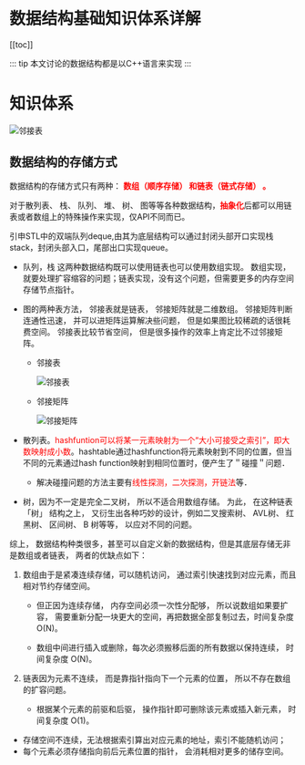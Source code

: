 # 数据结构基础知识体系详解

[[toc]]

::: tip
本文讨论的数据结构都是以C++语言来实现
:::

# 知识体系

![邻接表](/_images/programming/data-structure/数据结构与算法.png)

## 数据结构的存储⽅式

数据结构的存储⽅式只有两种： <font color='red'>**数组（顺序存储） 和链表（链式存储） 。**</font>

对于散列表、 栈、 队列、 堆、 树、 图等等各种数据结构，<font color='red'>**抽象化**</font>后都可以用链表或者数组上的特殊操作来实现，仅API不同而已。

引申STL中的双端队列deque,由其为底层结构可以通过封闭头部开口实现栈stack，封闭头部入口，尾部出口实现queue。

* 队列，栈 这两种数据结构既可以使⽤链表也可以使⽤数组实现。 数组实现， 就要处理扩容缩容的问题；链表实现，没有这个问题，但需要更多的内存空间存储节点指针。

* 图的两种表方法， 邻接表就是链表， 邻接矩阵就是二维数组。 邻接矩阵判断连通性迅速， 并可以进矩阵运算解决些问题， 但是如果图⽐较稀疏的话很耗费空间。 邻接表比较节省空间， 但是很多操作的效率上肯定比不过邻接矩阵。

  * 邻接表

    ![邻接表](/_images/interview/code/data-structure/邻接表.png)

  * 邻接矩阵

    ![邻接矩阵](/_images/interview/code/data-structure/邻接矩阵.png)

* 散列表。<font color='red'>hashfuntion可以将某一元素映射为一个“大小可接受之索引”，即大数映射成小数</font>。hashtable通过hashfunction将元素映射到不同的位置，但当不同的元素通过hash function映射到相同位置时，便产生了＂碰撞＂问题．
    * 解决碰撞问题的方法主要有<font color='red'>线性探测，二次探测，开链法</font>等．

* 树，因为不一定是完全二叉树， 所以不适合用数组存储。 为此， 在这种链表「树」 结构之上， 又衍生出各种巧妙的设计，例如二叉搜索树、 AVL树、 红黑树、 区间树、 B 树等等， 以应对不同的问题。

综上， 数据结构种类很多，甚至可以自定义新的数据结构，但是其底层存储无非是数组或者链表， 两者的优缺点如下：

1. 数组由于是紧凑连续存储，可以随机访问， 通过索引快速找到对应元素，而且相对节约存储空间。

     * 但正因为连续存储， 内存空间必须一次性分配够， 所以说数组如果要扩容， 需要重新分配一块更大的空间，再把数据全部复制过去，时间复杂度 O(N)。

     * 数组中间进行插入或删除，每次必须搬移后面的所有数据以保持连续， 时间复杂度 O(N)。


2. 链表因为元素不连续， 而是靠指针指向下一个元素的位置， 所以不存在数组的扩容问题。
    * 根据某个元素的前驱和后驱， 操作指针即可删除该元素或插入新元素， 时间复杂度 O(1)。
  * 存储空间不连续，无法根据索引算出对应元素的地址，索引不能随机访问；
  * 每个元素必须存储指向前后元素位置的指针， 会消耗相对更多的储存空间。
